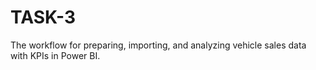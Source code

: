 # TASK-3
The workflow for preparing, importing, and analyzing vehicle sales data with KPIs in Power BI.

